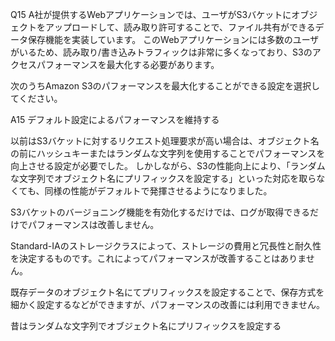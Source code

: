 Q15
A社が提供するWebアプリケーションでは、ユーザがS3バケットにオブジェクトをアップロードして、読み取り許可することで、ファイル共有ができるデータ保存機能を実装しています。
このWebアプリケーションには多数のユーザがいるため、読み取り/書き込みトラフィックは非常に多くなっており、S3のアクセスパフォーマンスを最大化する必要があります。

次のうちAmazon S3のパフォーマンスを最大化することができる設定を選択してください。

A15
デフォルト設定によるパフォーマンスを維持する

以前はS3バケットに対するリクエスト処理要求が高い場合は、オブジェクト名の前にハッシュキーまたはランダムな文字列を使用することでパフォーマンスを向上させる設定が必要でした。
しかしながら、S3の性能向上により、「ランダムな文字列でオブジェクト名にプリフィックスを設定する」といった対応を取らなくても、同様の性能がデフォルトで発揮させるようになりました。

S3バケットのバージョニング機能を有効化するだけでは、ログが取得できるだけでパフォーマンスは改善しません。

Standard-IAのストレージクラスによって、ストレージの費用と冗長性と耐久性を決定するものです。これによってパフォーマンスが改善することはありません。

既存データのオブジェクト名にてプリフィックスを設定することで、保存方式を細かく設定するなどができますが、パフォーマンスの改善には利用できません。

昔はランダムな文字列でオブジェクト名にプリフィックスを設定する